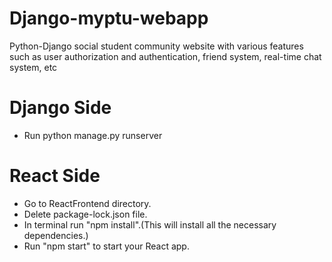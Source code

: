 # Django-myptu-webapp
Python-Django social student community website with various features such as user authorization and authentication, friend system, real-time chat system, etc 

# Django Side

- Run python manage.py runserver 

# React Side

- Go to ReactFrontend directory.
- Delete package-lock.json file.
- In terminal run "npm install".(This will install all the necessary dependencies.)
- Run "npm start" to start your React app.
